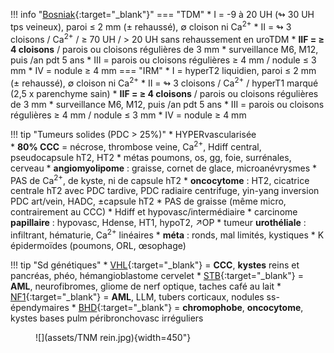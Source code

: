 !!! info "[Bosniak](https://pubs.rsna.org/doi/full/10.1148/radiol.2019182646){:target="_blank"}" 
    === "TDM"
        * I = -9 à 20 UH (↬ 30 UH tps veineux), paroi ≤ 2 mm (± rehaussé), ∅ cloison ni Ca<sup>2+</sup>
        * II = ↬ 3 cloisons / Ca<sup>2+</sup> / ≥ 70 UH / > 20 UH sans rehaussement en uroTDM
        * **IIF = ≥ 4 cloisons** / parois ou cloisons régulières de 3 mm
            * surveillance M6, M12, puis /an pdt 5 ans
        * III = parois ou cloisons régulières ≥ 4 mm / nodule ≤ 3 mm
        * IV = nodule ≥ 4 mm 
    === "IRM"
        * I = hyperT2 liquidien, paroi ≤ 2 mm (± rehaussé), ∅ cloison ni Ca<sup>2+</sup>
        * II = ↬ 3 cloisons / Ca<sup>2+</sup> / hyperT1 marqué (2,5 x parenchyme sain)
        * **IIF = ≥ 4 cloisons** / parois ou cloisons régulières de 3 mm
            * surveillance M6, M12, puis /an pdt 5 ans
        * III = parois ou cloisons régulières ≥ 4 mm / nodule ≤ 3 mm
        * IV = nodule ≥ 4 mm 

!!! tip "Tumeurs solides (PDC > 25%)"
    * HYPERvascularisée  
        * **80% CCC** = nécrose, thrombose veine, Ca<sup>2+</sup>, Hdiff central, pseudocapsule hT2, HT2
            * métas poumons, os, gg, foie, surrénales, cerveau
        * **angiomyolipome** : graisse, cornet de glace, microanévrysmes
            * PAS de Ca<sup>2+</sup>, de kyste, ni de capsule hT2
        * **oncocytome** : HT2, cicatrice centrale hT2 avec PDC tardive, PDC radiaire centrifuge, yin-yang inversion PDC art/vein, HADC, ±capsule hT2
            * PAS de graisse (même micro, contrairement au CCC)
    * Hdiff et hypovasc/intermédiaire
        * carcinome **papillaire** : hypovasc, Hdense, HT1, hypoT2, ↗OP
        * tumeur **urothéliale** : infiltrant, hématurie, Ca<sup>2+</sup> linéaires
        * **méta** : ronds, mal limités, kystiques
            * K épidermoïdes (poumons, ORL, œsophage)

!!! tip "Sd génétiques"
    * [VHL](https://radiopaedia.org/articles/von-hippel-lindau-disease-5){:target="_blank"} = **CCC**, **kystes** reins et pancréas, phéo, hémangioblastome cervelet
    * [STB](https://radiopaedia.org/articles/tuberous-sclerosis){:target="_blank"} = **AML**, neurofibromes, gliome de nerf optique, taches café au lait
    * [NF1](https://radiopaedia.org/articles/neurofibromatosis-type-1){:target="_blank"} = **AML**, LLM, tubers corticaux, nodules ss-épendymaires
    * [BHD](https://radiopaedia.org/articles/birt-hogg-dube-syndrome-5){:target="_blank"} = **chromophobe**, **oncocytome**, kystes bases pulm péribronchovasc irréguliers

<figure markdown="span">
    ![](assets/TNM rein.jpg){width=450"}
</figure>